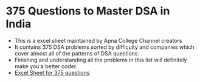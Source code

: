 # 375 Questions to Master DSA in India

- This is a excel sheet maintained by Apna College Channel creators 
- It contains 375 DSA problems sorted by difficulty and companies which cover almost all of the patterns of DSA questions. 
- Finishing and understanding all the problems in this list will definitely make you a better coder.
- [Excel Sheet for 375 questions](https://docs.google.com/spreadsheets/d/1hXserPuxVoWMG9Hs7y8wVdRCJTcj3xMBAEYUOXQ5Xag/edit#gid=0)